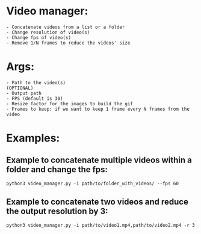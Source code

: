 # Video manager:
    - Concatenate videos from a list or a folder
    - Change resolution of video(s)
    - Change fps of video(s)
    - Remove 1/N frames to reduce the videos' size

# Args:
    - Path to the video(s)
    (OPTIONAL)
    - Output path
    - FPS (default is 30)
    - Resize factor for the images to build the gif
    - Frames to keep: if we want to keep 1 frame every N frames from the video

# Examples:
## Example to concatenate multiple videos within a folder and change the fps:
    python3 video_manager.py -i path/to/folder_with_videos/ --fps 60

## Example to concatenate two videos and reduce the output resolution by 3:
    python3 video_manager.py -i path/to/video1.mp4,path/to/video2.mp4 -r 3
